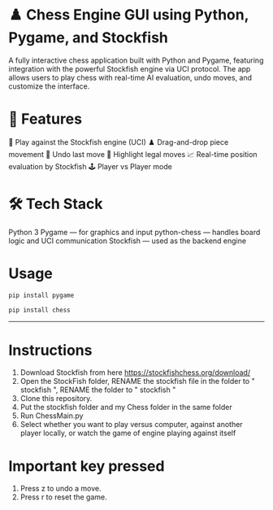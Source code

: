 # ♟️ Chess Engine GUI using Python, Pygame, and Stockfish
A fully interactive chess application built with Python and Pygame, featuring integration with the powerful Stockfish engine via UCI protocol. The app allows users to play chess with real-time AI evaluation, undo moves, and customize the interface.
# 🎯 Features
🧠 Play against the Stockfish engine (UCI)
♟️ Drag-and-drop piece movement
🔁 Undo last move
🧩 Highlight legal moves
📈 Real-time position evaluation by Stockfish
🕹️ Player vs Player mode
# 🛠️ Tech Stack
Python 3
Pygame — for graphics and input
python-chess — handles board logic and UCI communication
Stockfish — used as the backend engine
# Usage
```bash
pip install pygame
```
```bash
pip install chess
```
--------------------
# Instructions
1. Download Stockfish from here https://stockfishchess.org/download/
2. Open the StockFish folder, RENAME the stockfish file in the folder to " stockfish ", RENAME the folder to " stockfish "
3. Clone this repository.
4. Put the stockfish folder and my Chess folder in the same folder
5. Run ChessMain.py
6. Select whether you want to play versus computer, against another player locally, or watch the game of engine playing against itself
# Important key pressed
1. Press z to undo a move.
2. Press r to reset the game.




